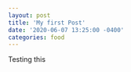 ```yaml
---
layout: post
title: 'My first Post'
date: '2020-06-07 13:25:00 -0400'
categories: food
---
```


Testing this
